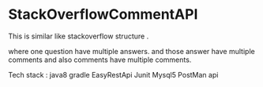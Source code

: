 # StackOverflowCommentAPI

This is similar like stackoverflow structure .

where one question have multiple answers.
and those answer have multiple comments and also comments have multiple comments.

Tech stack :
java8
gradle
EasyRestApi 
Junit
Mysql5
PostMan api
